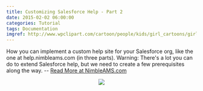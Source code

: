 ```yaml
---
title: Customizing Salesforce Help - Part 2
date: 2015-02-02 06:00:00
categories: Tutorial
tags: Documentation
imgref: http://www.wpclipart.com/cartoon/people/kids/girl_cartoons/girlies/Help_me.png.html
---
```

How you can implement a custom help site for your Salesforce org, like the one at help.nimbleams.com (in three parts). Warning: There's a lot you can do to extend Salesforce help, but we need to create a few prerequisites along the way. -- [Read More at NimbleAMS.com](http://www.nimbleams.com/blog/2015/2/2/customizing-salesforce-help-part-2/)
<div align="center"><img style="max-width: 25%; max-height: 25%;" src="http://www.wpclipart.com/cartoon/people/kids/girl_cartoons/girlies/Help_me.png"/></div>